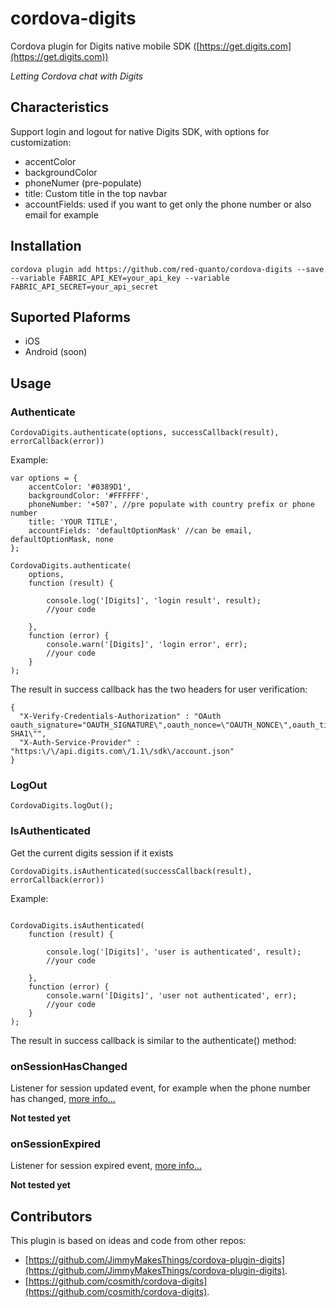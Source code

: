 # cordova-digits
Cordova plugin for Digits native mobile SDK ([https://get.digits.com](https://get.digits.com))

*Letting Cordova chat with Digits*

## Characteristics
Support login and logout for native Digits SDK, with options for customization:
- accentColor
- backgroundColor
- phoneNumer (pre-populate)
- title: Custom title in the top navbar
- accountFields: used if you want to get only the phone number or also email for example

## Installation
```
cordova plugin add https://github.com/red-quanto/cordova-digits --save --variable FABRIC_API_KEY=your_api_key --variable FABRIC_API_SECRET=your_api_secret

```
## Suported Plaforms
- iOS
- Android (soon)

## Usage

### Authenticate

`CordovaDigits.authenticate(options, successCallback(result), errorCallback(error))`

Example:
```
var options = {
    accentColor: '#0389D1',
    backgroundColor: '#FFFFFF',
    phoneNumber: '+507', //pre populate with country prefix or phone number
    title: 'YOUR TITLE',
    accountFields: 'defaultOptionMask' //can be email, defaultOptionMask, none
};

CordovaDigits.authenticate(
    options,
    function (result) {

        console.log('[Digits]', 'login result', result);
        //your code

    },
    function (error) {
        console.warn('[Digits]', 'login error', err);
        //your code
    }
);
```

The result in success callback has the two headers for user verification:
```
{
  "X-Verify-Credentials-Authorization" : "OAuth oauth_signature="OAUTH_SIGNATURE\",oauth_nonce=\"OAUTH_NONCE\",oauth_timestamp=\"1487784750\",oauth_consumer_key=\"CONSUMER_KEY\",oauth_token=\"OAUTH_TOKEN\",oauth_version=\"1.0\",oauth_signature_method=\"HMAC-SHA1\"",
  "X-Auth-Service-Provider" : "https:\/\/api.digits.com\/1.1\/sdk\/account.json"
}
```

### LogOut

```
CordovaDigits.logOut();
```


### IsAuthenticated
Get the current digits session if it exists

`CordovaDigits.isAuthenticated(successCallback(result), errorCallback(error))`

Example:
```

CordovaDigits.isAuthenticated(
    function (result) {

        console.log('[Digits]', 'user is authenticated', result);
        //your code

    },
    function (error) {
        console.warn('[Digits]', 'user not authenticated', err);
        //your code
    }
);
```

The result in success callback is similar to the authenticate() method:

### onSessionHasChanged
Listener for session updated event, for example when the phone number has changed, [more info...](https://docs.fabric.io/apple/digits/advanced-setup.html#digitssessionhaschanged)

**Not tested yet** 

### onSessionExpired
Listener for session expired event, [more info...](https://docs.fabric.io/apple/digits/advanced-setup.html#digitssessionexpiredforuserid)

**Not tested yet**

## Contributors
This plugin is based on ideas and code from other repos:
- [https://github.com/JimmyMakesThings/cordova-plugin-digits](https://github.com/JimmyMakesThings/cordova-plugin-digits).
- [https://github.com/cosmith/cordova-digits](https://github.com/cosmith/cordova-digits).


